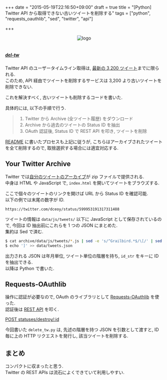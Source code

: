 +++
date = "2015-05-19T22:16:50+09:00"
draft = true
title = "[Python] Twitter API から取得できない古いツイートを削除する"
tags = ["python", "requests_oauthlib", "sed", "twitter", "api"]

+++

<div style="text-align: center;">
  <img src="../../images/twitter.png" alt="logo">
</div>
<br>

##### [del-tw](https://github.com/dceoy/del-tw)

Twitter API のユーザータイムライン取得は, [最新の 3,200 ツイート](https://dev.twitter.com/rest/reference/get/statuses/user_timeline)までに限られる.  
このため, API 経由でツイートを削除するサービスは 3,200 より古いツイートを削除できない.

これを解決すべく, 古いツイートも削除するコードを書いた.

具体的には, 以下の手順で行う.

> 1. Twitter から Archive (全ツイート履歴) をダウンロード
> 2. Archive から過去のツイートの Status ID を抽出
> 3. OAuth 認証後, Status ID で REST API を叩き, ツイートを削除

[README](https://github.com/dceoy/del-tw) に書いたプロセスも上記に従うが, こちらはアーカイブされたツイートを全て削除するので, 取捨選択する場合には適宜対応する.

Your Twitter Archive
--------------------

Twitter では[自分のツイートのアーカイブ](https://support.twitter.com/articles/20170160-downloading-your-twitter-archive)が zip ファイルで提供される.  
中身は HTML や JavaScript で, `index.html` を開いてツイートをブラウズする.

ここで個々のツイートのリンクを開けば URL から Status ID を確認可能.  
以下の例では末尾の数字が ID.

    https://twitter.com/dceoy/status/599953191317311488

ツイートの情報は `data/js/tweets/` 以下に JavaScript として保存されているので, 今回は ID 抽出前にこれらを 1 つの JSON にまとめた.  
集約は Sed で済む.

```sh
$ cat archive/data/js/tweets/*.js | sed -e 's/^Grailbird.*$/\[/' | sed -e 's/Grailbird.*$/,/g' > data/tweets.json
$ echo ']' >> data/tweets.json
```

出力される JSON は年月単位, ツイート単位の階層を持ち, `id_str` をキーに ID を抽出できる.  
以降は Python で書いた.

Requests-OAuthlib
-----------------

操作に認証が必要なので, OAuth のライブラリとして [Requests-OAuthlib](https://github.com/requests/requests-oauthlib) を使った.  
認証後は [REST API](https://dev.twitter.com/rest/public) を叩く.

[POST statuses/destroy/:id](https://dev.twitter.com/rest/reference/post/statuses/destroy/%3Aid)

今回書いた `delete_tw.py` は, 先述の階層を持つ JSON を引数として渡すと, ID 毎に上の HTTP リクエストを発行し, 該当ツイートを削除する.

まとめ
------

コンパクトに収まったと思う.  
Twitter の REST APIs は流石によくできていて利用しやすい.


<script>
  amzn_assoc_default_search_key = "twitter api";
</script>
